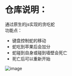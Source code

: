 # 仓库说明：
通过原生的js实现的贪吃蛇  
功能点：
- 键盘控制蛇的移动
- 蛇吃到苹果后会加分
- 蛇碰到自身或碰到墙壁会死亡
- 死亡后可以重新开始

![image](https://github.com/user-attachments/assets/990678bf-fc78-4e46-9f5d-9636e44df2fa)
